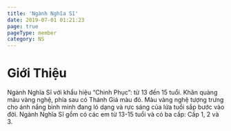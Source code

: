 ```yaml
---
title: 'Ngành Nghĩa Sĩ'
date: 2019-07-01 01:21:23
page: true
pageType: member
category: NS
---
```


# Giới Thiệu
Ngành Nghĩa Sĩ với khẩu hiệu “Chinh Phục”: từ 13 đến 15 tuổi. Khăn quàng màu
vàng nghệ, phía sau có Thánh Giá màu đỏ. Màu vàng nghệ tượng trưng cho ánh
nắng bình minh đang ló dạng và rực sáng của lứa tuổi sắp bước vào đời. Ngành
Nghĩa Sĩ gồm có các em từ 13-15 tuổi và có ba cấp: Cấp 1, 2 và 3.
